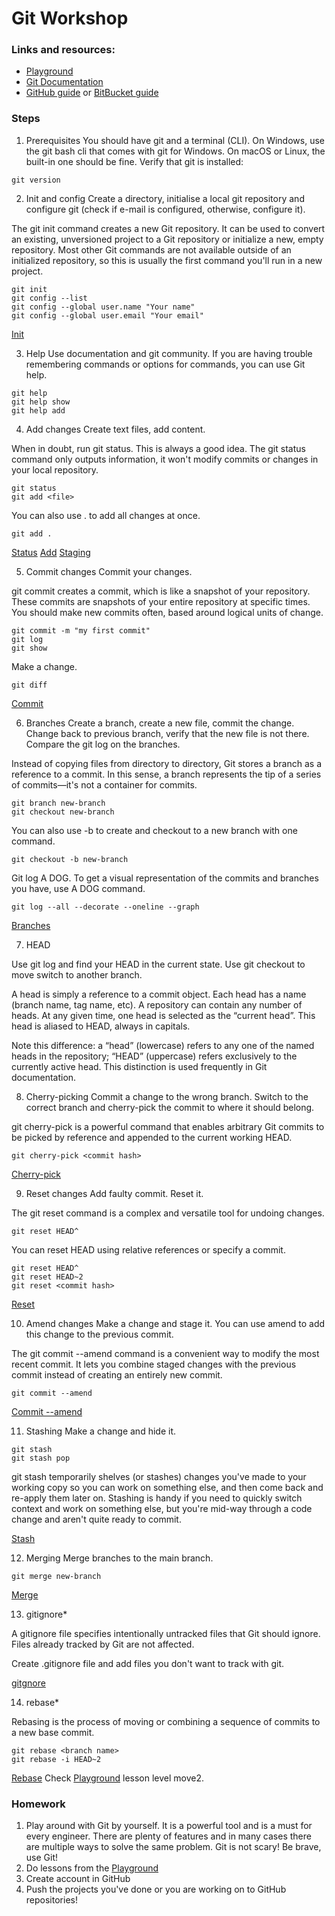 # Git Workshop

### Links and resources:
 * [Playground](https://learngitbranching.js.org)
 * [Git Documentation](https://git-scm.com/about)
 * [GitHub guide](https://github.com/git-guides) or [BitBucket guide](https://www.atlassian.com/git/tutorials/setting-up-a-repository)

### Steps

1. Prerequisites
You should have git and a terminal (CLI).
On Windows, use the git bash cli that comes with git for Windows.
On macOS or Linux, the built-in one should be fine.
Verify that git is installed:
```
git version
```

2. Init and config
Create a directory, initialise a local git repository and configure git (check if e-mail is configured, otherwise, configure it).

The git init command creates a new Git repository. It can be used to convert an existing, unversioned project to a Git repository or initialize a new, empty repository. Most other Git commands are not available outside of an initialized repository, so this is usually the first command you'll run in a new project.

```
git init
git config --list
git config --global user.name "Your name"
git config --global user.email "Your email"
```

[Init](https://github.com/git-guides/git-init)

3. Help
Use documentation and git community.
If you are having trouble remembering commands or options for commands, you can use Git help.
```
git help
git help show
git help add
```

4. Add changes
Create text files, add content.

When in doubt, run git status. This is always a good idea. The git status command only outputs information, it won't modify commits or changes in your local repository.


```
git status
git add <file>
```

You can also use . to add all changes at once.
```
git add .
```

[Status](https://github.com/git-guides/git-status)
[Add](https://github.com/git-guides/git-add)
[Staging](https://git-scm.com/about/staging-area)

5. Commit changes
Commit your changes.

git commit creates a commit, which is like a snapshot of your repository. These commits are snapshots of your entire repository at specific times. You should make new commits often, based around logical units of change.

```
git commit -m "my first commit"
git log
git show
```
Make a change.
```
git diff
```

[Commit](https://github.com/git-guides/git-commit)

6. Branches
Create a branch, create a new file, commit the change.
Change back to previous branch, verify that the new file is not there.
Compare the git log on the branches.

Instead of copying files from directory to directory, Git stores a branch as a reference to a commit. In this sense, a branch represents the tip of a series of commits—it's not a container for commits.

```
git branch new-branch
git checkout new-branch
```

You can also use -b to create and checkout to a new branch with one command.
```
git checkout -b new-branch
```

Git log A DOG.
To get a visual representation of the commits and branches you have, use A DOG command.

```
git log --all --decorate --oneline --graph
```

[Branches](https://www.atlassian.com/git/tutorials/using-branches)

7. HEAD

Use git log and find your HEAD in the current state.
Use git checkout to move switch to another branch.

A head is simply a reference to a commit object. Each head has a name (branch name, tag name, etc). A repository can contain any number of heads. At any given time, one head is selected as the “current head”. This head is aliased to HEAD, always in capitals.

Note this difference: a “head” (lowercase) refers to any one of the named heads in the repository; “HEAD” (uppercase) refers exclusively to the currently active head. This distinction is used frequently in Git documentation.

8. Cherry-picking
Commit a change to the wrong branch.
Switch to the correct branch and cherry-pick the commit to where it should belong.

git cherry-pick is a powerful command that enables arbitrary Git commits to be picked by reference and appended to the current working HEAD.

```
git cherry-pick <commit hash>
```

[Cherry-pick](https://www.atlassian.com/git/tutorials/cherry-pick)

9. Reset changes
Add faulty commit. Reset it.

The git reset command is a complex and versatile tool for undoing changes.

```
git reset HEAD^
```

You can reset HEAD using relative references or specify a commit.

```
git reset HEAD^
git reset HEAD~2
git reset <commit hash>
```

[Reset](https://www.atlassian.com/git/tutorials/undoing-changes/git-reset)

10. Amend changes
Make a change and stage it.
You can use amend to add this change to the previous commit.

The git commit --amend command is a convenient way to modify the most recent commit. It lets you combine staged changes with the previous commit instead of creating an entirely new commit.

```
git commit --amend
```

[Commit --amend](https://www.atlassian.com/git/tutorials/rewriting-history)

11. Stashing
Make a change and hide it.

```
git stash
git stash pop
```

git stash temporarily shelves (or stashes) changes you've made to your working copy so you can work on something else, and then come back and re-apply them later on. Stashing is handy if you need to quickly switch context and work on something else, but you're mid-way through a code change and aren't quite ready to commit.

[Stash](https://www.atlassian.com/git/tutorials/saving-changes/git-stash)

12. Merging
Merge branches to the main branch.

```
git merge new-branch
```

[Merge](https://www.atlassian.com/git/tutorials/merging-vs-rebasing)

13. gitignore*

A gitignore file specifies intentionally untracked files that Git should ignore.
Files already tracked by Git are not affected.

Create .gitignore file and add files you don't want to track with git.

[gitgnore](https://www.atlassian.com/git/tutorials/saving-changes/gitignore)

14. rebase*

Rebasing is the process of moving or combining a sequence of commits to a new base commit.

```
git rebase <branch name>
git rebase -i HEAD~2
```

[Rebase](https://www.atlassian.com/git/tutorials/rewriting-history/git-rebase)
Check [Playground](https://learngitbranching.js.org) lesson level move2.

### Homework

1. Play around with Git by yourself. It is a powerful tool and is a must for every engineer.
There are plenty of features and in many cases there are multiple ways to solve the same problem.
Git is not scary! Be brave, use Git! 
2. Do lessons from the [Playground](https://learngitbranching.js.org)
3. Create account in GitHub
4. Push the projects you've done or you are working on to GitHub repositories!
